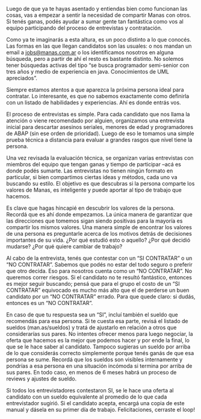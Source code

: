 Luego de que ya te hayas asentado y entiendas bien como funcionan las cosas, vas a empezar a sentir la necesidad de compartir Manas con otros. Si tenés ganas, podés ayudar a sumar gente tan fantástica como vos al equipo participando del proceso de entrevistas y contratación.

Como ya te imaginarás a esta altura, es un poco distinto a lo que conocés. Las formas en las que llegan candidatos son las usuales: o nos mandan un email a jobs@manas.com.ar o los identificamos nosotros en alguna búsqueda, pero a partir de ahí el resto es bastante distinto. No solemos tener búsquedas activas del tipo “se busca programador semi-senior con tres años y medio de experiencia en java. Conocimientos de UML apreciados”.

Siempre estamos atentos a que aparezca la próxima persona ideal para contratar. Lo interesante, es que no sabemos exactamente como definirla con un listado de habilidades y experiencias. Ahí es donde entrás vos.

El proceso de entrevistas es simple. Para cada candidato que nos llama la atención o viene recomendado por alguien, organizamos una entrevista inicial para descartar asesinos seriales, menores de edad y programadores de ABAP (sin ese orden de prioridad). Luego de eso le tomamos una simple prueba técnica a distancia para evaluar a grandes rasgos que nivel tiene la persona.

Una vez revisada la evaluación técnica, se organizan varias entrevistas con miembros del equipo que tengan ganas y tiempo de participar –acá es donde podés sumarte. Las entrevistas no tienen ningún formato en particular, si bien compartimos ciertas ideas y métodos, cada uno va buscando su estilo. El objetivo es que descubras si la persona comparte los valores de Manas, es inteligente y puede aportar al tipo de trabajo que hacemos.

Es clave que hagas hincapié en descubrir los valores de la persona. Recordá que es ahí donde empezamos. La única manera de garantizar que las direcciones que tomemos sigan siendo positivas para la mayoría es compartir los mismos valores. Una manera simple de encontrar los valores de una persona es preguntarle acerca de los motivos detrás de decisiones importantes de su vida. ¿Por qué estudió esto o aquello? ¿Por qué decidió mudarse? ¿Por qué quiere cambiar de trabajo?

Al cabo de la entrevista, tenés que contestar con un “SI CONTRATAR” o un “NO CONTRATAR”. Sabemos que podés no estar del todo seguro o preferir que otro decida. Eso para nosotros cuenta como un “NO CONTRATAR”. No queremos correr riesgos. Si el candidato no te resultó fantástico, entonces es mejor seguir buscando; pensá que para el grupo el costo de un “SI CONTRATAR” equivocado es mucho más alto que el de perderse un buen candidato por un “NO CONTRATAR” errado. Para que quede claro: si dudás, entonces es un “NO CONTRATAR”.

En caso de que tu respuesta sea un “SI”, incluí también el sueldo que recomendás para esa persona. Si te cuesta esa parte, revisá el listado de sueldos (man.as/sueldos) y tratá de ajustarlo en relación a otros que considerarías sus pares. No intentes ofrecer menos para luego negociar, la oferta que hacemos es la mejor que podemos hacer y por ende la final, lo que se le hace saber al candidato. Tampoco sugieras un sueldo por arriba de lo que considerás correcto simplemente porque tenés ganás de que esa persona se sume. Recordá que los sueldos son visibles internamente y pondrías a esa persona en una situación incómoda si termina por arriba de sus pares. En todo caso, en menos de 6 meses habrá un proceso de reviews y ajustes de sueldo.

Si todos los entrevistadores contestaron SI, se le hace una oferta al candidato con un sueldo equivalente al promedio de lo que cada entrevistador sugirió. Si el candidato acepta, encargá una copia de este manual y dásela en su primer día de trabajo. Felicitaciones, cerraste el loop!
